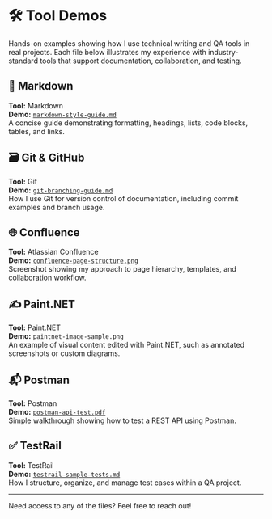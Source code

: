 # 🛠 Tool Demos

Hands-on examples showing how I use technical writing and QA tools in real projects. Each file below illustrates my experience with industry-standard tools that support documentation, collaboration, and testing.

## 📄 Markdown
**Tool:** Markdown  
**Demo:** [`markdown-style-guide.md`](./markdown-style-guide.md)  
A concise guide demonstrating formatting, headings, lists, code blocks, tables, and links.

## 🗃 Git & GitHub
**Tool:** Git  
**Demo:** [`git-branching-guide.md`](./Git-Branching-Guide.md)  
How I use Git for version control of documentation, including commit examples and branch usage.

## 🌐 Confluence
**Tool:** Atlassian Confluence  
**Demo:** [`confluence-page-structure.png`](./confluence-page-structure.png)  
Screenshot showing my approach to page hierarchy, templates, and collaboration workflow.

## ✍️ Paint.NET
**Tool:** Paint.NET  
**Demo:** `paintnet-image-sample.png`  
An example of visual content edited with Paint.NET, such as annotated screenshots or custom diagrams.

## 📬 Postman
**Tool:** Postman  
**Demo:** [`postman-api-test.pdf`](./postman-api-test.pdf)  
Simple walkthrough showing how to test a REST API using Postman.

## ✅ TestRail
**Tool:** TestRail  
**Demo:** [`testrail-sample-tests.md`](./testrail-sample-tests.md)  
How I structure, organize, and manage test cases within a QA project.

---

Need access to any of the files? Feel free to reach out!
